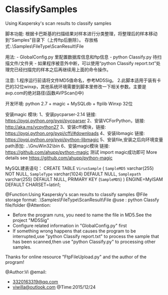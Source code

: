 # ClassifySamples
  Using Kaspersky's scan results  to classify samples


  脚本功能:
	根据卡巴斯基的扫描结果对样本进行分类整理，将整理后的样本移动到"Samples"目录下（上传ftp后删除）。
	存放格式:.\Samples\FileType\ScanResult\File

  用法:
	- GlobalConfig.py 里配置数据库信息和ftp信息
	- python Classify.py 待扫描文件/文件夹
	- 如果程序被意外中断，可以使用“python Classify report.txt”处理完已经扫描完的样本之后再继续用上面的命令操作。
 
  注意:
	1.程序运行前请将文件MD5值命名，参考MD5Sig。
	2.此脚本适用于装有卡巴的32位winxp，其他系统环境需要到脚本里修改一下相关参数。主要是avp.com的绝对路径(函数AVPScan()中)

  开发环境:
	python 2.7 + magic + MySQLdb + ftplib
	Winxp 32位

  安装magic 模块:
	1、安装pycparser-2.14  链接: https://pypi.python.org/pypi/pycparser
	2、安装VCForPython，链接: http://aka.ms/vcpython27
	3、安装cffi模块，链接: https://pypi.python.org/pypi/cffi/#downloads
	4、安装libmagic  链接: https://pypi.python.org/pypi/python-libmagic
	5、安装file,安装之后向环境变量path添加: ..\GnuWin32\bin
	6、安装magic模块 链接: https://github.com/ahupp/python-magic
	测试 import magic成功即可
	More details see https://github.com/ahupp/python-magic


MySQL建表语句：
	CREATE TABLE `VirusSample` (
	  `SampleMD5` varchar(255) NOT NULL,
	  `SampleType` varchar(1024) DEFAULT NULL,
	  `Samplepath` varchar(255) DEFAULT NULL,
	  PRIMARY KEY (`SampleMD5`)
	) ENGINE=MyISAM DEFAULT CHARSET=latin1;
	

@Function:Using Kaspersky's scan results  to classify samples
@File storage format: .\Samples\FileType\ScanResult\File
@use : python Classfy file/folder
@Attention:
  - Before the program runs, you need to name the file in MD5.See the project "MD5Sig"
  - Configure related information in "GlobalConfig.py" first
  - If something wrong happens that causes the program to be interrupted,use "python Classify report.txt" to process the sample that has been scanned,then use 
    "python Classify.py" to processing other samples.

Thanks for online resource "FtpFileUpload.py" and the author of the program!


@Author:Vi
@email:
  - 3320163319@qq.com
  - viwilla@outlook.com
@Time:2015/12/24

